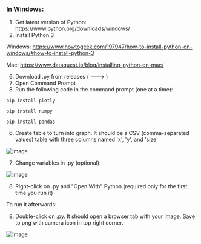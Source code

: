 ### In Windows:
1. Get latest version of Python: https://www.python.org/downloads/windows/
2. Install Python 3

Windows: https://www.howtogeek.com/197947/how-to-install-python-on-windows/#how-to-install-python-3

Mac: https://www.dataquest.io/blog/installing-python-on-mac/

   
6. Download .py from releases ( ---> )
7. Open Command Prompt
8. Run the following code in the command prompt (one at a time):

`pip install plotly`

`pip install numpy`

`pip install pandas`

6. Create table to turn into graph. It should be a CSV (comma-separated values) table with three columns named 'x', 'y', and 'size'

![image](https://github.com/user-attachments/assets/70307c47-56ed-4174-9ac4-eaa5c5c69314)

7. Change variables in .py (optional):

![image](https://github.com/user-attachments/assets/caa2cde6-6ce8-4483-b040-c4a1efe41fcf)

8. Right-click on .py and "Open With" Python (required only for the first time you run it)

To run it afterwards:

8. Double-click on .py. It should open a browser tab with your image. Save to png with camera icon in top right corner.

![image](https://github.com/user-attachments/assets/c1f9a848-8b82-4592-8f84-2ad71b7a9de9)
